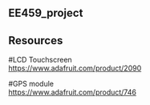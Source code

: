 ## EE459_project

## Resources  

#LCD Touchscreen  
https://www.adafruit.com/product/2090  

#GPS module  
https://www.adafruit.com/product/746  
